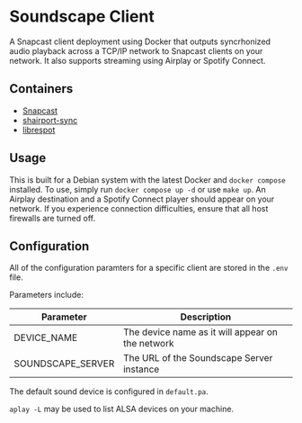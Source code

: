 # Soundscape Client

A Snapcast client deployment using Docker that outputs syncrhonized audio playback across a TCP/IP network to Snapcast clients on your network. It also supports streaming using Airplay or Spotify Connect.

## Containers

- [Snapcast](https://github.com/badaix/snapcast)
- [shairport-sync](https://github.com/mikebrady/shairport-sync)
- [librespot](https://github.com/librespot-org/librespot)

## Usage

This is built for a Debian system with the latest Docker and `docker compose` installed. To use, simply run `docker compose up -d` or use `make up`. An Airplay destination and a Spotify Connect player should appear on your network. If you experience connection difficulties, ensure that all host firewalls are turned off.

## Configuration

All of the configuration paramters for a specific client are stored in the `.env` file.

Parameters include:

| Parameter         | Description                                      |
| ----------------- | ------------------------------------------------ |
| DEVICE_NAME       | The device name as it will appear on the network |
| SOUNDSCAPE_SERVER | The URL of the Soundscape Server instance        |

The default sound device is configured in `default.pa`.

`aplay -L` may be used to list ALSA devices on your machine.
